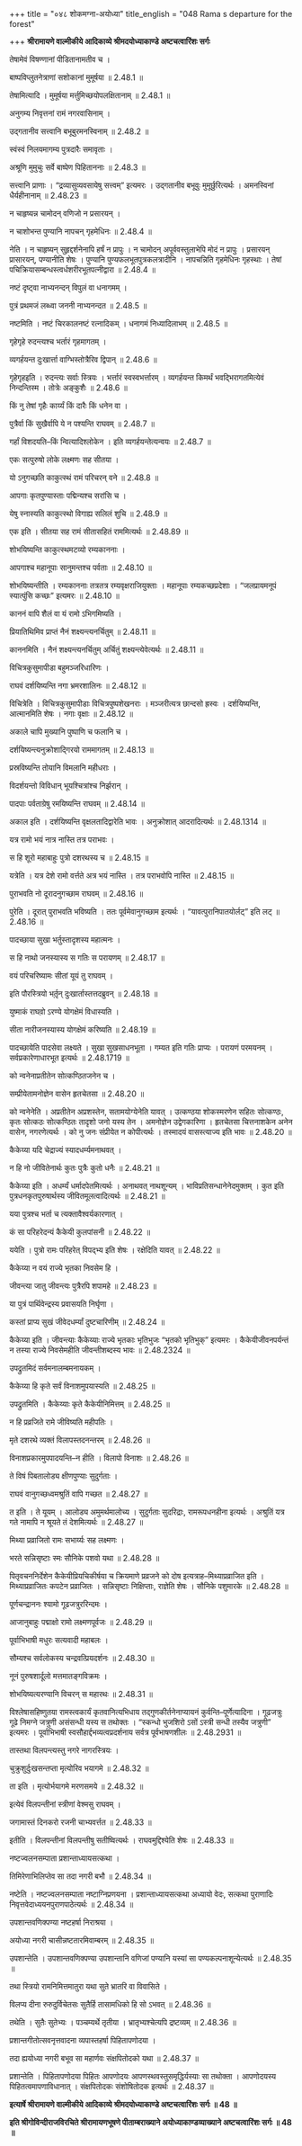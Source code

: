 +++
title = "०४८ शोकमग्ना-अयोध्या"
title_english = "048 Rama s departure for the forest"

+++
**श्रीरामायणे वाल्मीकीये आदिकाव्ये श्रीमदयोध्याकाण्डे अष्टचत्वारिंशः सर्गः**

तेषामेवं विषण्णानां पीडितानामतीव च ।

बाष्पविप्लुतनेत्राणां सशोकानां मुमूर्षया ॥ 2.48.1 ॥

तेषामित्यादि । मुमूर्षया मर्त्तुमिच्छयोपलक्षितानाम् ॥ 2.48.1 ॥

अनुगम्य निवृत्तनां रामं नगरवासिनाम् ।

उद्गतानीव सत्त्वानि बभूबुरमनस्विनाम् ॥ 2.48.2 ॥

स्वंस्वं निलयमागम्य पुत्रदारैः समावृताः ।

अश्रूणि मुमुचुः सर्वे बाष्पेण पिहिताननाः ॥ 2.48.3 ॥

सत्त्वानि प्राणाः । “द्रव्यासुव्यवसायेषु सत्त्वम्” इत्यमरः । उद्गतानीव बभूवुः मुमूर्छुरित्यर्थः । अमनस्विनां धैर्यहीनानाम् ॥ 2.48.23 ॥

न चाहृष्यन्न चामोदन् वणिजो न प्रसारयन् ।

न चाशोभन्त पुण्यानि नापचन् गृहमेधिनः ॥ 2.48.4 ॥

नेति । न चाहृष्यन् सुहृद्दर्शनेनापि हर्षं न प्रापुः । न चामोदन् अपूर्ववस्तुलाभेपि मोदं न प्रापुः । प्रसारयन् प्रासारयन्, पण्यानीति शेषः । पुण्यानि पुण्यफलभूतपुत्रकलत्रादीनि । नापचन्निति गृहमेधिनः गृहस्थाः । तेषां पचिक्रियासम्बन्धस्त्वर्धशरीरभूतपत्नीद्वारा ॥ 2.48.4 ॥

नष्टं दृष्ट्वा नाभ्यनन्दन् विपुलं वा धनागमम् ।

पुत्रं प्रथमजं लब्ध्वा जननी नाभ्यनन्दत ॥ 2.48.5 ॥

नष्टमिति । नष्टं चिरकालनष्टं रत्नादिकम् । धनागमं निध्यादिलाभम् ॥ 2.48.5 ॥

गृहेगृहे रुदन्त्यश्च भर्तारं गृहमागतम् ।

व्यगर्हयन्त दुःखार्त्ता वाग्भिस्तोत्रैरिव द्विपान् ॥ 2.48.6 ॥

गृहेगृहइति । रुदन्त्यः सर्वाः स्त्रियः । भर्त्तारं स्वस्वभर्त्तारम् । व्यगर्हयन्त किमर्थं भवद्भिरागतमित्येवं निन्दन्तिस्म । तोत्रेः अङ्कुशैः ॥ 2.48.6 ॥

किं नु तेषां गृहैः कार्य्यं किं दारैः किं धनेन वा ।

पुत्रैर्वा किं सुखैर्वापि ये न पश्यन्ति राघवम् ॥ 2.48.7 ॥

गर्हां विशदयति–किं न्वित्यादिश्लोकेन । इति व्यगर्हयन्तेत्यन्वयः ॥ 2.48.7 ॥

एकः सत्पुरुषो लोके लक्ष्मणः सह सीतया ।

यो ऽनुगच्छति काकुत्स्थं रामं परिचरन् वने ॥ 2.48.8 ॥

आपगाः कृतपुण्यास्ताः पद्मिन्यश्च सरांसि च ।

येषु स्नास्यति काकुत्स्थो विगाह्य सलिलं शुचि ॥ 2.48.9 ॥

एक इति । सीतया सह रामं सीतासहितं राममित्यर्थः ॥ 2.48.89 ॥

शोभयिष्यन्ति काकुत्स्थमटव्यो रम्यकाननाः ।

आपगाश्च महानूपाः सानुमन्तश्च पर्वताः ॥ 2.48.10 ॥

शोभयिष्यन्तीति । रम्यकाननाः तत्रतत्र रम्यवृक्षराजियुक्ताः । महानूपाः रम्यकच्छप्रदेशाः । “जलप्रायमनूपं स्यात्पुंसि कच्छः” इत्यमरः ॥ 2.48.10 ॥

काननं वापि शैलं वा यं रामो ऽभिगमिष्यति ।

प्रियातिथिमिव प्राप्तं नैनं शक्ष्यन्त्यनर्चितुम् ॥ 2.48.11 ॥

काननमिति । नैनं शक्ष्यन्त्यनर्चितुम् अर्चितुं शक्ष्यन्त्येवेत्यर्थः ॥ 2.48.11 ॥

विचित्रकुसुमापीडा बहुमञ्जरिधारिणः ।

राघवं दर्शयिष्यन्ति नगा भ्रमरशालिनः ॥ 2.48.12 ॥

विचित्रेति । विचित्रकुसुमापीडाः विचित्रपुष्पशेखनराः । मञ्जरीत्यत्र छान्दसो ह्रस्वः । दर्शयिष्यन्ति, आत्मानमिति शेषः । नगाः वृक्षाः ॥ 2.48.12 ॥

अकाले चापि मुख्यानि पुष्पाणि च फलानि च ।

दर्शयिष्यन्त्यनुक्रोशाद्गिरयो राममागतम् ॥ 2.48.13 ॥

प्रस्रविष्यन्ति तोयानि विमलानि महीधराः ।

विदर्शयन्तो विविधान् भूयश्चित्रांश्च निर्झरान् ।

पादपाः पर्वताग्रेषु रमयिष्यन्ति राघवम् ॥ 2.48.14 ॥

अकाल इति । दर्शयिष्यन्ति वृक्षलतादिद्वारेति भावः । अनुक्रोशात् आदरादित्यर्थः ॥ 2.48.1314 ॥

यत्र रामो भयं नात्र नास्ति तत्र पराभवः ।

स हि शूरो महाबाहुः पुत्रो दशरथस्य च ॥ 2.48.15 ॥

यत्रेति । यत्र देशे रामो वर्त्तते अत्र भयं नास्ति । तत्र पराभवोपि नास्ति ॥ 2.48.15 ॥

पुराभवति नो दूरादनुगच्छाम राघवम् ॥ 2.48.16 ॥

पुरेति । दूरात् पुराभवति भविष्यति । ततः पूर्वमेवानुगच्छाम इत्यर्थः । “यावत्पुरानिपातयोर्लट्” इति लट् ॥ 2.48.16 ॥

पादच्छाया सुखा भर्तुस्तादृशस्य महात्मनः ।

स हि नाथो जनस्यास्य स गतिः स परायणम् ॥ 2.48.17 ॥

वयं परिचरिष्यामः सीतां यूयं तु राघवम् ।

इति पौरस्त्रियो भर्तृ़न् दुःखार्तास्तत्तदब्रुवन् ॥ 2.48.18 ॥

युष्माकं राघवो़ ऽरण्ये योगक्षेमं विधास्यति ।

सीता नारीजनस्यास्य योगक्षेमं करिष्यति ॥ 2.48.19 ॥

पादच्छायेति पादसेवा लक्ष्यते । सुखा सुखसाधनभूता । गम्यत इति गतिः प्राप्यः । परायणं परमयनम् । सर्वप्रकारेणाधारभूत इत्यर्थः ॥ 2.48.1719 ॥

को न्वनेनाप्रतीतेन सोत्कण्ठितजनेन च ।

सम्प्रीयेतामनोज्ञेन वासेन हृतचेतसा ॥ 2.48.20 ॥

को न्वनेनेति । अप्रतीतेन अप्रशस्तेन, सतामयोग्येनेति यावत् । उत्कण्ठया शोकस्मरणेन सहितः सोत्कण्ठः, कृतः सोत्कठः सोत्कण्ठितः तादृशो जनो यस्य तेन । अमनोज्ञेन उद्वेगकारिणा । हृतचेतसा चित्तनाशकेन अनेन वासेन, नगरणेत्यर्थः । को नु जनः संप्रीयेत न कोपीत्यर्थः । तस्मादयं वासस्त्याज्य इति भावः ॥ 2.48.20 ॥

कैकेय्या यदि चेद्राज्यं स्यादधर्म्यमनाथवत् ।

न हि नो जीवितेनार्थः कुतः पुत्रैः कुतो धनैः ॥ 2.48.21 ॥

कैकेय्या इति । अधर्म्यं धर्मादपेतमित्यर्थः । अनाथवत् नाथशून्यम् । भाविप्रतिसन्धानेनेदमुक्तम् । कुत इति पुत्रधनकृतपुरुषार्थस्य जीवितमूलत्वादित्यर्थः ॥ 2.48.21 ॥

यया पुत्रश्च भर्ता च त्यक्तावैश्वर्यकारणात् ।

कं सा परिहरेदन्यं कैकेयी कुलपांसनी ॥ 2.48.22 ॥

ययेति । पुत्रो रामः परिहरेत् विपद्भ्य इति शेषः । रक्षेदिति यावत् ॥ 2.48.22 ॥

कैकेय्या न वयं राज्ये भृतका निवसेम हि ।

जीवन्त्या जातु जीवन्त्यः पुत्रैरपि शपामहे ॥ 2.48.23 ॥

या पुत्रं पार्थिवेन्द्रस्य प्रवासयति निर्घृणा ।

कस्तां प्राप्य सुखं जीवेदधर्म्यां दुष्टचारिणीम् ॥ 2.48.24 ॥

कैकेय्या इति । जीवन्त्याः कैकेय्याः राज्ये भृतकाः भृतिभुजः “भृतको भृतिभुक्” इत्यमरः । कैकेयीजीवनपर्यन्तं न तस्या राज्ये निवसेमहीति जीवन्तीशब्दस्य भावः ॥ 2.48.2324 ॥

उपद्रुतमिदं सर्वमनालम्बमनायकम् ।

कैकेय्या हि कृते सर्वं विनाशमुपयास्यति ॥ 2.48.25 ॥

उपद्रुतमिति । कैकेय्याः कृते कैकेयीनिमित्तम् ॥ 2.48.25 ॥

न हि प्रव्रजिते रामे जीविष्यति महीपतिः ।

मृते दशरथे व्यक्तं विलापस्तदनन्तरम् ॥ 2.48.26 ॥

विनाशप्रकारमुपपादयन्ति–न हीति । विलापो विनाशः ॥ 2.48.26 ॥

ते विषं पिबतालोड्य क्षीणपुण्याः सुदुर्गताः ।

राघवं वानुगच्छध्वमश्रुतिं वापि गच्छत ॥ 2.48.27 ॥

त इति । ते यूयम् । आलोड्य अमुमर्थमालोच्य । सुदुर्गताः सुदरिद्राः, रामरूपधनहीना इत्यर्थः । अश्रुतिं यत्र गते नामापि न श्रूयते तं देशमित्यर्थः ॥ 2.48.27 ॥

मिथ्या प्रव्राजितो रामः सभार्य्यः सह लक्ष्मणः ।

भरते सन्निसृष्टाः स्मः सौनिके पशवो यथा ॥ 2.48.28 ॥

पितृवचननिर्देशेन कैकेयीप्रियचिकीर्षया च क्रियमाणे प्रव्रजने को दोष इत्यत्राह–मिथ्याप्रव्राजित इति । मिथ्याप्रव्राजितः कपटेन प्रव्राजितः । सन्निसृष्टाः निक्षिप्ताः, राज्ञेति शेषः । सौनिके पशुमारके ॥ 2.48.28 ॥

पूर्णचन्द्राननः श्यामो गूढजत्रुररिन्दमः ।

आजानुबाहुः पद्माक्षो रामो लक्ष्मणपूर्वजः ॥ 2.48.29 ॥

पूर्वाभिभाषी मधुरः सत्यवादी महाबलः ।

सौम्यश्च सर्वलोकस्य चन्द्रवत्प्रियदर्शनः ॥ 2.48.30 ॥

नूनं पुरुषशार्दूलो मत्तमातङ्गविक्रमः ।

शोभयिष्यत्यरण्यानि विचरन् स महारथः ॥ 2.48.31 ॥

विश्लेषासहिष्णुतया रामस्त्वकार्यं कृतवानित्यभिधाय तद्गुणकीर्तनेनाप्यायनं कुर्वन्ति–पूर्णेत्यादिना । गूढजत्रुः गूढे निमग्ने जत्रुणी असंसन्धी यस्य स तथोक्तः । “स्कन्धो भुजशिरो ऽसों ऽस्त्री सन्धी तस्यैव जत्रुणी” इत्यमरः । पूर्वाभिभाषी स्वसौहार्द्दभव्यत्वप्रदर्शनाय सर्वत्र पूर्वभाषणशीलः ॥ 2.48.2931 ॥

तास्तथा विलपन्त्यस्तु नगरे नागरस्त्रियः ।

चुक्रुशुर्दुःखसन्तप्ता मृत्योरिव भयागमे ॥ 2.48.32 ॥

ता इति । मृत्योर्भयागमे मरणसमये ॥ 2.48.32 ॥

इत्येवं विलपन्तीनां स्त्रीणां वेश्मसु राघवम् ।

जगामास्तं दिनकरो रजनी चाभ्यवर्त्तत ॥ 2.48.33 ॥

इतीति । विलपन्तीनां विलपन्तीषु सतीष्वित्यर्थः । राघवमुद्दिश्येति शेषः ॥ 2.48.33 ॥

नष्टज्वलनसम्पाता प्रशान्ताध्यायसत्कथा ।

तिमिरेणाभिलिप्तेव सा तदा नगरी बभौ ॥ 2.48.34 ॥

नष्टेति । नष्टज्वलनसम्पाता नष्टाग्निप्रणयना । प्रशान्ताध्यायसत्कथा अध्यायो वेदः, सत्कथा पुराणादिः निवृत्तवेदाध्ययनपुराणपाठेत्यर्थः ॥ 2.48.34 ॥

उपशान्तवणिक्पण्या नष्टहर्षा निराश्रया ।

अयोध्या नगरी चासीन्नष्टतारमिवाम्बरम् ॥ 2.48.35 ॥

उपशान्तेति । उपशान्तवणिक्पण्या उपशान्तानि वणिजां पण्यानि यस्यां सा पण्यकल्पनाशून्येत्यर्थः ॥ 2.48.35 ॥

तथा स्त्रियो रामनिमित्तमातुरा यथा सुते भ्रातरि वा विवासिते ।

विलप्य दीना रुरुदुर्विचेतसः सुतैर्हि तासामधिको हि सो ऽभवत् ॥ 2.48.36 ॥

तथेति । सुतैः सुतेभ्यः । पञ्चम्यर्थे तृतीया । भ्रातृभ्यश्चेत्यपि द्रष्टव्यम् ॥ 2.48.36 ॥

प्रशान्तगीतोत्सवनृत्तवादना व्यपास्तहर्षा पिहितापणोदया ।

तदा ह्ययोध्या नगरी बभूव सा महार्णवः संक्षपितोदको यथा ॥ 2.48.37 ॥

प्रशान्तेति । पिहितापणोदया पिहितः आपणोदयः आपणस्थवस्तुसमृद्धिर्यस्याः सा तथोक्ता । आपणोदयस्य पिहितत्वमापणाविधानात् । संक्षपितोदकः संशोषितोदक इत्यर्थः ॥ 2.48.37 ॥

**इत्यार्षे श्रीरामायणे वाल्मीकीये आदिकाव्ये श्रीमदयोध्याकाण्डे अष्टचत्वारिंशः सर्गः ॥ 48 ॥**

**इति श्रीगोविन्दीराजविरचिते श्रीरामायणभूषणे पीताम्बराख्याने अयोध्याकाण्डव्याख्याने अष्टचत्वारिंशः सर्गः ॥ 48 ॥**

